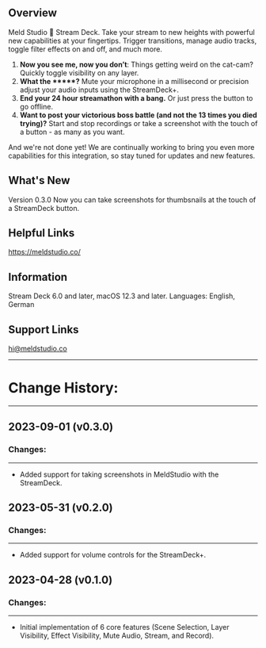 
## Overview

Meld Studio 💙 Stream Deck. Take your stream to new heights with powerful new capabilities at your fingertips. Trigger transitions, manage audio tracks, toggle filter effects on and off, and much more. 

1. **Now you see me, now you don’t**: Things getting weird on the cat-cam? Quickly toggle visibility on any layer.
2. **What the \*\*\*\*\*?** Mute your microphone in a millisecond or precision adjust your audio inputs using the StreamDeck+.
4. **End your 24 hour streamathon with a bang.** Or just press the button to go offline.
5. **Want to post your victorious boss battle (and not the 13 times you died trying)?** Start and stop recordings or take a screenshot with the touch of a button - as many as you want.

And we're not done yet! We are continually working to bring you even more capabilities for this integration, so stay tuned for updates and new features.

## What's New

Version 0.3.0
Now you can take screenshots for thumbsnails at the touch of a StreamDeck button.

## Helpful Links

https://meldstudio.co/

## Information

Stream Deck 6.0 and later, macOS 12.3 and later.
Languages: English, German

## Support Links

hi@meldstudio.co 



------------
# Change History:
------------

## 2023-09-01 (v0.3.0)
### Changes:
-----------
- Added support for taking screenshots in MeldStudio with the StreamDeck.


## 2023-05-31 (v0.2.0)
### Changes:
-----------
- Added support for volume controls for the StreamDeck+.


## 2023-04-28 (v0.1.0)
### Changes:
-----------
- Initial implementation of 6 core features (Scene Selection, Layer Visibility, Effect Visibility, Mute Audio, Stream, and Record).



